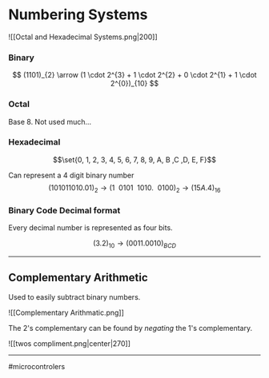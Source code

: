 # Numbering Systems

![[Octal and Hexadecimal Systems.png|200]]

### Binary

$$
(1101)_{2} \arrow (1 \cdot 2^{3} + 1 \cdot 2^{2} + 0 \cdot 2^{1} + 1 \cdot 2^{0})_{10}  
$$

### Octal
Base $8$. Not used much...

### Hexadecimal
$$\set{0, 1, 2, 3, 4, 5, 6, 7, 8, 9, A, B ,C ,D, E, F}$$

Can represent a 4 digit binary number
$$(101011010.01)_{2} \rightarrow (1\ \ 0101\ \ 1010. \ \ 0100)_{2} \rightarrow (15A.4)_{16}$$

### Binary Code Decimal format
Every decimal number is represented as four bits.

$$(3.2)_{10} \rightarrow (0011.0010)_{BCD}$$

---

## Complementary Arithmetic

Used to easily subtract binary numbers.

![[Complementary Arithmatic.png]]

The 2's complementary can be found by *negating* the 1's complementary.

![[twos compliment.png|center|270]]

---
#microcontrolers 
